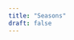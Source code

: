 ```yaml
---
title: "Seasons"
draft: false
---
```


<script src="https://unpkg.com/vue@next"></script>
<script src="https://unpkg.com/jquery@3.6.0"></script>
<!-- 计算器 -->
<!-- <script src="https://unpkg.com/mathjs@10.4.3"></script> -->

<div id="Seasons">
  <table style="border-left: none; border-right: none">
    <template v-for="player in players" :key="player.color">
      <tr v-if="!player.disabled">
        <td
          v-bind="{bgcolor: player.color}"
          style="border: none; width: 47%"
        ></td>
        <td
          v-bind="{bgcolor: player.color}"
          style="border: none; width: 6%"
        ></td>
        <td
          v-bind="{bgcolor: player.color}"
          style="border: none; width: 47%"
        ></td>
      </tr>
      <tr v-if="!player.disabled">
        <td class="button" style="border: none; text-align: right">
          <!-- <button @click="player.pre-=10">10</button> -->
          <button @click="player.pre-=5">5</button>
          <button @click="player.pre-=4">4</button>
          <button @click="player.pre-=3">3</button>
          <button @click="player.pre-=2">2</button>
          <button @click="player.pre-=1">1</button>
        </td>
        <td class="button" style="border: none; text-align: center">
          <span v-if="player.pre==0">{{player.mana}}</span>
          <button v-else @click="done(player)">
            {{player.mana}}<span v-if="player.pre>0">+</span>{{player.pre}}
          </button>
        </td>
        <td class="button" style="border: none; text-align: left">
          <button @click="player.pre+=1">1</button>
          <button @click="player.pre+=2">2</button>
          <button @click="player.pre+=3">3</button>
          <button @click="player.pre+=4">4</button>
          <button @click="player.pre+=5">5</button>
          <!-- <button @click="player.pre+=10">10</button> -->
        </td>
      </tr>
      <tr v-if="!player.disabled">
        <td class="button" style="border: none; text-align: right">
          <button @click="servant11(player)">菲格林</button>
          <button @click="servant16(player)">凯恩</button>
          <button @click="servant39(player)">提图斯</button>
        </td>
        <td class="button" style="border: none; text-align: center">
          <button @click="disable(player)">禁</button>
        </td>
        <td class="button" style="border: none; text-align: left">
          <button @click="reset(player)">重置</button>
          <button @click="undo">撤销</button>
          <button @click="redo">重做</button>
        </td>
        <!-- 计算器 -->
        <!-- <td class="button" style="border: none; text-align: left">
          <input type="text" @input="evaluate($event, player)" />
          ={{player.expression}}
        </td> -->
      </tr>
    </template>
  </table>
  <!-- 全部启用 -->
  <!-- <table>
    <td style="border: none; text-align: right; width: 30%"></td>
    <td style="border: none; text-align: center; width: 40%">
      <button @click="enableAll">全部启用</button>
    </td>
    <td style="border: none; text-align: right; width: 30%"></td>
  </table> -->
  <table id="histories"></table>
</div>

<script>
  const Seasons = {
    data() {
      return {
        era: 0,
        histories: [[0, 0, 0, 0]],
        // expression: "",
        // players: [
        //   { color: "purple", mana: 0, disabled: false, expression: "" },
        //   { color: "gold", mana: 0, disabled: false, expression: "" },
        //   { color: "orange", mana: 0, disabled: false, expression: "" },
        //   { color: "gray", mana: 0, disabled: false, expression: "" },
        // ],
        players: [
          { color: "purple", mana: 0, disabled: false, pre: 0 },
          { color: "gold", mana: 0, disabled: false, pre: 0 },
          { color: "gray", mana: 0, disabled: false, pre: 0 },
          { color: "orange", mana: 0, disabled: false, pre: 0 },
        ],
      };
    },
    mounted() {
      this.newEra(0);
    },
    methods: {
      servant11(player) {
        that = this;
        this.players.forEach(function (i) {
          if (!i.disabled && i.color != player.color && i.mana > 0) {
            that.add(i, -1, false);
            that.add(player, 1, false);
          }
        });
        this.recordHistory();
      },
      servant16(player) {
        that = this;
        this.players.forEach(function (i) {
          if (!i.disabled && i.color != player.color) that.add(i, -4, false);
        });
        this.recordHistory();
      },
      servant39(player) {
        that = this;
        for (let i = 0; i < this.players.length; ++i)
          if (
            this.players[i].mana <= 0 &&
            this.players[i].color != player.color
          ) {
            alert("提图斯牺牲");
            return;
          }
        this.players.forEach(function (i) {
          if (!i.disabled && i.color != player.color) {
            that.add(i, -1, false);
            that.add(player, 1, false);
          }
        });
        this.recordHistory();
      },
      disable(player) {
        const r = confirm(`确定要禁用 ${player.color} 玩家吗？`);
        if (!r) return;
        player.disabled = true;
        for (let i = 0; i < this.players.length; ++i)
          if (!this.players[i].disabled) return;
        this.enableAll();
      },
      enableAll() {
        this.players.forEach(function (i) {
          i.disabled = false;
        });
      },
      add(player, n, record = true) {
        if (player.mana + n < 0) player.mana = 0;
        else player.mana += n;
        if (record) this.recordHistory();
      },
      done(player) {
        this.add(player, player.pre);
        player.pre = 0;
      },
      reset(player) {
        player.pre = 0;
      },
      recordHistory() {
        let history = [];
        for (let i = 0; i < this.players.length; ++i)
          history.push(this.players[i].mana);
        if (0 <= this.era && this.era < this.histories.length - 1) {
          this.histories[++this.era] = history;
        } else {
          ++this.era;
          this.histories.push(history);
          this.newEra(this.era);
        }
        this.rotateEra(this.era - 1, this.era);
      },
      undo() {
        if (this.era - 1 < 0) return;
        let history = this.histories[--this.era];
        for (let i = 0; i < this.players.length; ++i)
          this.players[i].mana = history[i];
        this.rotateEra(this.era + 1, this.era);
      },
      redo() {
        if (this.era + 1 >= this.histories.length) return;
        let history = this.histories[++this.era];
        for (let i = 0; i < this.players.length; ++i)
          this.players[i].mana = history[i];
        this.rotateEra(this.era - 1, this.era);
      },
      newEra(era) {
        $("#histories").prepend(
          `<tr id=${era}>
            <td class="history"><font color="purple">${this.histories[era][0]}</font></td>
            <td class="history"><font color="gold">${this.histories[era][1]}</font></td>
            <td class="history"><font color="gray">${this.histories[era][2]}</font></td>
            <td class="history"><font color="orange">${this.histories[era][3]}</font></td>
            </tr>`
        );
      },
      rotateEra(from, to) {
        $(`#histories>#${from}`).html(
          `<td class="history"><font color="purple">${this.histories[from][0]}</font></td>
            <td class="history"><font color="gold">${this.histories[from][1]}</font></td>
            <td class="history"><font color="gray">${this.histories[from][2]}</font></td>
            <td class="history"><font color="orange">${this.histories[from][3]}</font></td>`
        );
        $(`#histories>#${to}`).html(
          `<td class="gaming"><font color="purple">${this.histories[to][0]}</font></td>
            <td class="gaming"><font color="gold">${this.histories[to][1]}</font></td>
            <td class="gaming"><font color="gray">${this.histories[to][2]}</font></td>
            <td class="gaming"><font color="orange">${this.histories[to][3]}</font></td>`
        );
      },
      // 计算器
      // evaluate(event, player) {
      //   player.expression = math.evaluate(event.target.value);
      // },
    },
  };
  Vue.createApp(Seasons).mount("#Seasons");
</script>
<style>
  td.button {
    background-color: whitesmoke;
  }
  td.history {
    background-color: whitesmoke;
    border: none;
    text-align: center;
  }
  td.gaming {
    background-color: lightgray;
    border: none;
    text-align: center;
  }
</style>
